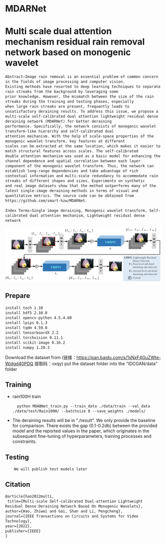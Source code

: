 # MDARNet
# Multi scale dual attention mechanism residual rain removal network based on monogenic wavelet
	Abstract—Image rain removal is an essential problem of common concern in the fields of image processing and computer vision. 
	Existing methods have resorted to deep learning techniques to separate rain streaks from the background by leveraging some 
	prior knowledge. However, the mismatch between the size of the rain streaks during the training and testing phases, especially 
	when large rain streaks are present, frequently leads to unsatisfactory deraining results. To address this issue, we propose a 
	multi-scale self-calibrated dual attention lightweight residual dense deraining network (MDARNet) for better deraining 
	performance. Specifically, the network consists of monogenic wavelet transform-like hierarchy and self-calibrated dual 
	attention mechanism. With the help of scale-space properties of the monogenic wavelet transform, key features at different 
	scales can be extracted at the same location, which makes it easier to match structural features across scales. The self-calibrated
	double attention mechanism was used as a basic model for enhancing the channel dependence and spatial correlation between each layer 
	component of the monogenic wavelet transform. Thus, the network can establish long-range dependencies and take advantage of rich 
	contextual information and multi-scale redundancy to accommodate rain streaks of different shapes and sizes. Experiments on synthetic
	and real image datasets show that the method outperforms many of the latest single-image deraining methods in terms of visual and 
	quantitative metrics. The source code can be obtained from https://github.com/smart-hzw/MDARNet. 
	
	Index Terms—Single image deraining, Monogenic wavelet transform, Self-calibrated dual attention mechanism, Lightweight residual dense network
![contents](https://github.com/smart-hzw/MDARNet/blob/main/fig1.jpg)

## Prepare
	install toch 1.10
	install hdf5 2.10.0
	install opencv-python 4.5.4.60
	install lpips 0.1.3
	install tqdm 4.59.0
	install tensorboardX 2.2
	install torchvision 0.11.1
	install scikit-image 0.16.2
	install numpy 1.20.3

Download the dataset from (链接：https://pan.baidu.com/s/1sNxF4GuZWte-Wjdgd40PDQ 提取码：vxqy)  put the dataset folder into the "IDCGAN/data" folder

## Training
* rain100H train
	
		python MDABNet_train.py --train_data ./data/train --val_data ./data/test/Rain100H/ --batchsize 8 --save_weights ./models/

* The deraining results will be in "./result". We only provide the baseline for comparison. There exists the gap (0.1-0.2db) between the provided model and the reported values in the paper, which originates in the subsequent fine-tuning of hyperparameters, training processes and constraints.
	
## Testing
        We will publish test models later

## Citation
    @article{hao2022multi,
     title={Multi-scale Self-calibrated Dual-attention Lightweight Residual Dense Deraining Network Based On Monogenic Wavelets},
    author={Hao, Zhiwei and Gai, Shan and Li, Pengcheng},
    journal={IEEE Transactions on Circuits and Systems for Video Technology},
    year={2022},
    publisher={IEEE}
    }
